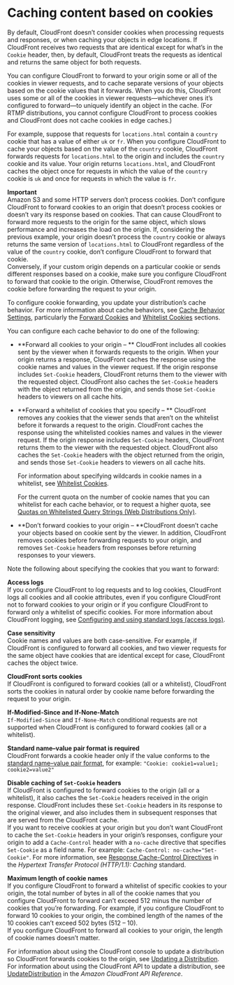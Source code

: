 # Caching content based on cookies<a name="Cookies"></a>

By default, CloudFront doesn’t consider cookies when processing requests and responses, or when caching your objects in edge locations\. If CloudFront receives two requests that are identical except for what’s in the `Cookie` header, then, by default, CloudFront treats the requests as identical and returns the same object for both requests\.

You can configure CloudFront to forward to your origin some or all of the cookies in viewer requests, and to cache separate versions of your objects based on the cookie values that it forwards\. When you do this, CloudFront uses some or all of the cookies in viewer requests—whichever ones it’s configured to forward—to uniquely identify an object in the cache\. \(For RTMP distributions, you cannot configure CloudFront to process cookies and CloudFront does not cache cookies in edge caches\.\)

For example, suppose that requests for `locations.html` contain a `country` cookie that has a value of either `uk` or `fr`\. When you configure CloudFront to cache your objects based on the value of the `country` cookie, CloudFront forwards requests for `locations.html` to the origin and includes the `country` cookie and its value\. Your origin returns `locations.html`, and CloudFront caches the object once for requests in which the value of the `country` cookie is `uk` and once for requests in which the value is `fr`\.

**Important**  
Amazon S3 and some HTTP servers don’t process cookies\. Don’t configure CloudFront to forward cookies to an origin that doesn’t process cookies or doesn’t vary its response based on cookies\. That can cause CloudFront to forward more requests to the origin for the same object, which slows performance and increases the load on the origin\. If, considering the previous example, your origin doesn’t process the `country` cookie or always returns the same version of `locations.html` to CloudFront regardless of the value of the `country` cookie, don’t configure CloudFront to forward that cookie\.  
Conversely, if your custom origin depends on a particular cookie or sends different responses based on a cookie, make sure you configure CloudFront to forward that cookie to the origin\. Otherwise, CloudFront removes the cookie before forwarding the request to your origin\.

To configure cookie forwarding, you update your distribution’s cache behavior\. For more information about cache behaviors, see [Cache Behavior Settings](distribution-web-values-specify.md#DownloadDistValuesCacheBehavior), particularly the [Forward Cookies](distribution-web-values-specify.md#DownloadDistValuesForwardCookies) and [Whitelist Cookies](distribution-web-values-specify.md#DownloadDistValuesWhitelistCookies) sections\.

You can configure each cache behavior to do one of the following:
+ **Forward all cookies to your origin – ** CloudFront includes all cookies sent by the viewer when it forwards requests to the origin\. When your origin returns a response, CloudFront caches the response using the cookie names and values in the viewer request\. If the origin response includes `Set-Cookie` headers, CloudFront returns them to the viewer with the requested object\. CloudFront also caches the `Set-Cookie` headers with the object returned from the origin, and sends those `Set-Cookie` headers to viewers on all cache hits\.
+ **Forward a whitelist of cookies that you specify – ** CloudFront removes any cookies that the viewer sends that aren’t on the whitelist before it forwards a request to the origin\. CloudFront caches the response using the whitelisted cookies names and values in the viewer request\. If the origin response includes `Set-Cookie` headers, CloudFront returns them to the viewer with the requested object\. CloudFront also caches the `Set-Cookie` headers with the object returned from the origin, and sends those `Set-Cookie` headers to viewers on all cache hits\.

  For information about specifying wildcards in cookie names in a whitelist, see [Whitelist Cookies](distribution-web-values-specify.md#DownloadDistValuesWhitelistCookies)\.

  For the current quota on the number of cookie names that you can whitelist for each cache behavior, or to request a higher quota, see [Quotas on Whitelisted Query Strings \(Web Distributions Only\)](cloudfront-limits.md#limits-whitelisted-query-strings)\.
+ **Don’t forward cookies to your origin – **CloudFront doesn’t cache your objects based on cookie sent by the viewer\. In addition, CloudFront removes cookies before forwarding requests to your origin, and removes `Set-Cookie` headers from responses before returning responses to your viewers\.

Note the following about specifying the cookies that you want to forward:

**Access logs**  
If you configure CloudFront to log requests and to log cookies, CloudFront logs all cookies and all cookie attributes, even if you configure CloudFront not to forward cookies to your origin or if you configure CloudFront to forward only a whitelist of specific cookies\. For more information about CloudFront logging, see [Configuring and using standard logs \(access logs\)](AccessLogs.md)\.

**Case sensitivity**  
Cookie names and values are both case\-sensitive\. For example, if CloudFront is configured to forward all cookies, and two viewer requests for the same object have cookies that are identical except for case, CloudFront caches the object twice\.

**CloudFront sorts cookies**  
If CloudFront is configured to forward cookies \(all or a whitelist\), CloudFront sorts the cookies in natural order by cookie name before forwarding the request to your origin\.

**If\-Modified\-Since and If\-None\-Match**  
`If-Modified-Since` and `If-None-Match` conditional requests are not supported when CloudFront is configured to forward cookies \(all or a whitelist\)\.

**Standard name–value pair format is required**  
CloudFront forwards a cookie header only if the value conforms to the [standard name–value pair format](https://tools.ietf.org/html/rfc6265#section-4.1.1), for example: `"Cookie: cookie1=value1; cookie2=value2"`

**Disable caching of `Set-Cookie` headers**  
If CloudFront is configured to forward cookies to the origin \(all or a whitelist\), it also caches the `Set-Cookie` headers received in the origin response\. CloudFront includes these `Set-Cookie` headers in its response to the original viewer, and also includes them in subsequent responses that are served from the CloudFront cache\.  
If you want to receive cookies at your origin but you don’t want CloudFront to cache the `Set-Cookie` headers in your origin’s responses, configure your origin to add a `Cache-Control` header with a `no-cache` directive that specifies `Set-Cookie` as a field name\. For example: `Cache-Control: no-cache="Set-Cookie"`\. For more information, see [Response Cache\-Control Directives](https://tools.ietf.org/html/rfc7234#section-5.2.2) in the *Hypertext Transfer Protocol \(HTTP/1\.1\): Caching* standard\.

**Maximum length of cookie names**  
If you configure CloudFront to forward a whitelist of specific cookies to your origin, the total number of bytes in all of the cookie names that you configure CloudFront to forward can’t exceed 512 minus the number of cookies that you’re forwarding\. For example, if you configure CloudFront to forward 10 cookies to your origin, the combined length of the names of the 10 cookies can’t exceed 502 bytes \(512 – 10\)\.  
If you configure CloudFront to forward all cookies to your origin, the length of cookie names doesn’t matter\.

For information about using the CloudFront console to update a distribution so CloudFront forwards cookies to the origin, see [Updating a Distribution](HowToUpdateDistribution.md)\. For information about using the CloudFront API to update a distribution, see [UpdateDistribution](https://docs.aws.amazon.com/cloudfront/latest/APIReference/API_UpdateDistribution.html) in the *Amazon CloudFront API Reference*\.